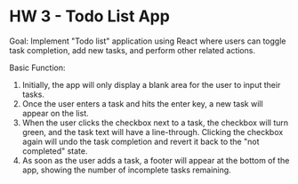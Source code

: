 # HW 3 - Todo List App

Goal: Implement "Todo list" application using React where users can toggle task completion, add new tasks, and perform other related actions.

Basic Function:

1. Initially, the app will only display a blank area for the user to input their tasks.
2. Once the user enters a task and hits the enter key, a new task will appear on the list.
3. When the user clicks the checkbox next to a task, the checkbox will turn green, and the task text will have a line-through. Clicking the checkbox again will undo the task completion and revert it back to the "not completed" state.
4. As soon as the user adds a task, a footer will appear at the bottom of the app, showing the number of incomplete tasks remaining.
